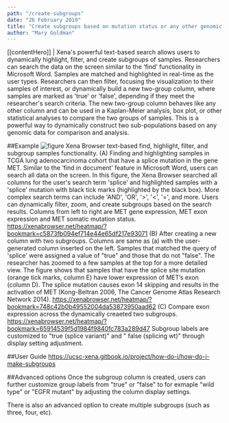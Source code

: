 ```yaml
---
path: "/create-subgroups"
date: "26 February 2019"
title: "Create subgroups based on mutation status or any other genomic data"
author: "Mary Goldman"
---
```


[[contentHero]]
| Xena's powerful text-based search allows users to dynamically highlight, filter, and create subgroups of samples. Researchers can search the data on the screen similar to the ‘find’ functionality in Microsoft Word. Samples are matched and highlighted in real-time as the user types. Researchers can then filter, focusing the visualization to their samples of interest, or dynamically build a new two-group column, where samples are marked as 'true' or 'false', depending if they meet the researcher's search criteria. The new two-group column behaves like any other column and can be used in a Kaplan-Meier analysis, box plot, or other statistical analyses to compare the two groups of samples. This is a powerful way to dynamically construct two sub-populations based on any genomic data for comparison and analysis.

##Example
![figure](/images/subgroupslice.png)
Xena Browser text-based find, highlight, filter, and subgroup samples functionality. (A) Finding and highlighting samples in TCGA lung adenocarcinoma cohort that have a splice mutation in the gene MET. Similar to the ‘find in document’ feature in Microsoft Word, users can search all data on the screen. In this figure, the Xena Browser searched all columns for the user's search term 'splice' and highlighted samples with a 'splice' mutation with black tick marks (highlighted by the black box).  More complex search terms can include 'AND', 'OR', '>', '<', '=', and more. Users can dynamically filter, zoom, and create subgroups based on the search results. Columns from left to right are MET gene expression, MET exon expression and MET somatic mutation status.  https://xenabrowser.net/heatmap/?bookmark=c5873fb094ef714e44e65df217e93071
(B) After creating a new column with two subgroups. Columns are same as (a) with the user-generated column inserted on the left. Samples that matched the query of 'splice' were assigned a value of "true" and those that do not "false". The researcher has zoomed to a few samples at the top for a more detailed view. The figure shows that samples that have the splice site mutation (orange tick marks, column E) have lower expression of MET’s exon (column D). The splice mutation causes exon 14 skipping and results in the activation of MET (Kong-Beltran 2006, The Cancer Genome Atlas Research Network 2014). https://xenabrowser.net/heatmap/?bookmark=748c42b0b49552004da53873950aad62 (C) Compare exon expression across the dynamically creaeted two subgroups. https://xenabrowser.net/heatmap/?bookmark=65914539f5d1984f9840fc783a289d47 Subgroup labels are customized to "true (splice variant)" and " false (splicing wt)" through display setting adjustment.

##User Guide
https://ucsc-xena.gitbook.io/project/how-do-i/how-do-i-make-subgroups

##Advanced options
Once the subgroup column is created, users can further customize group labels from "true" or "false" to for exmaple "wild type" or "EGFR mutant" by adjusting the column display settings.

There is also an advanced option to create multiple subgroups (such as three, four, etc).

